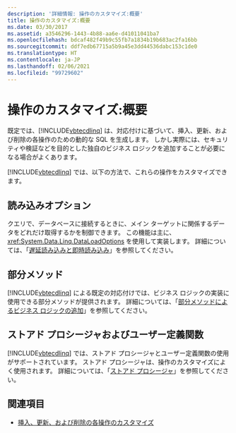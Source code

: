 ```yaml
---
description: '詳細情報: 操作のカスタマイズ:概要'
title: 操作のカスタマイズ:概要
ms.date: 03/30/2017
ms.assetid: a3546296-1443-4b88-aa6e-d41011041ba7
ms.openlocfilehash: bdcaf482f49b9c55fb7a1834b19b683ac2fa16bb
ms.sourcegitcommit: ddf7edb67715a5b9a45e3dd44536dabc153c1de0
ms.translationtype: HT
ms.contentlocale: ja-JP
ms.lasthandoff: 02/06/2021
ms.locfileid: "99729602"
---
```

# <a name="customizing-operations-overview"></a>操作のカスタマイズ:概要

既定では、[!INCLUDE[vbtecdlinq](../../../../../../includes/vbtecdlinq-md.md)] は、対応付けに基づいて、挿入、更新、および削除の各操作のための動的な SQL を生成します。 しかし実際には、セキュリティや検証などを目的とした独自のビジネス ロジックを追加することが必要になる場合がよくあります。  
  
 [!INCLUDE[vbtecdlinq](../../../../../../includes/vbtecdlinq-md.md)] では、以下の方法で、これらの操作をカスタマイズできます。  
  
## <a name="loading-options"></a>読み込みオプション  

 クエリで、データベースに接続するときに、メイン ターゲットに関係するデータをどれだけ取得するかを制御できます。 この機能は主に、<xref:System.Data.Linq.DataLoadOptions> を使用して実装します。 詳細については、「[遅延読み込みと即時読み込み](deferred-versus-immediate-loading.md)」を参照してください。  
  
## <a name="partial-methods"></a>部分メソッド  

 [!INCLUDE[vbtecdlinq](../../../../../../includes/vbtecdlinq-md.md)] による既定の対応付けでは、ビジネス ロジックの実装に使用できる部分メソッドが提供されます。 詳細については、「[部分メソッドによるビジネス ロジックの追加](adding-business-logic-by-using-partial-methods.md)」を参照してください。  
  
## <a name="stored-procedures-and-user-defined-functions"></a>ストアド プロシージャおよびユーザー定義関数  

 [!INCLUDE[vbtecdlinq](../../../../../../includes/vbtecdlinq-md.md)] では、ストアド プロシージャとユーザー定義関数の使用がサポートされています。 ストアド プロシージャは、操作のカスタマイズによく使用されます。 詳細については、「[ストアド プロシージャ](stored-procedures.md)」を参照してください。  
  
## <a name="see-also"></a>関連項目

- [挿入、更新、および削除の各操作のカスタマイズ](customizing-insert-update-and-delete-operations.md)
